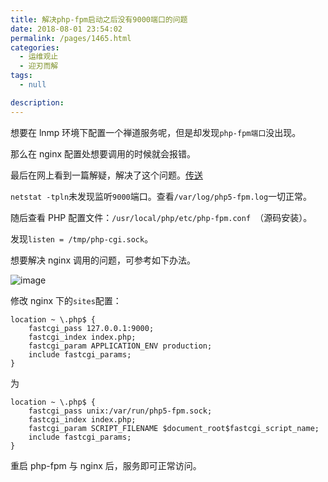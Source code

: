 ```yaml
---
title: 解决php-fpm启动之后没有9000端口的问题
date: 2018-08-01 23:54:02
permalink: /pages/1465.html
categories: 
  - 运维观止
  - 迎刃而解
tags: 
  - null

description: 
---
```


想要在 lnmp 环境下配置一个禅道服务呢，但是却发现`php-fpm端口`没出现。



那么在 nginx 配置处想要调用的时候就会报错。



最后在网上看到一篇解疑，解决了这个问题。[传送](https://blog.csdn.net/bujidexinq/article/details/70209625)



`netstat -tpln`未发现监听`9000`端口。查看`/var/log/php5-fpm.log`一切正常。



随后查看 PHP 配置文件：`/usr/local/php/etc/php-fpm.conf `（源码安装）。



发现`listen = /tmp/php-cgi.sock`。



想要解决 nginx 调用的问题，可参考如下办法。





![image](http://t.eryajf.net/imgs/2021/09/f745760ca485b3ef.jpg)





修改 nginx 下的`sites`配置：



```nginx
location ~ \.php$ {
    fastcgi_pass 127.0.0.1:9000;
    fastcgi_index index.php;
    fastcgi_param APPLICATION_ENV production;
    include fastcgi_params;
}
```



为



```nginx
location ~ \.php$ {
    fastcgi_pass unix:/var/run/php5-fpm.sock;
    fastcgi_index index.php;
    fastcgi_param SCRIPT_FILENAME $document_root$fastcgi_script_name;
    include fastcgi_params;
}
```



重启 php-fpm 与 nginx 后，服务即可正常访问。
